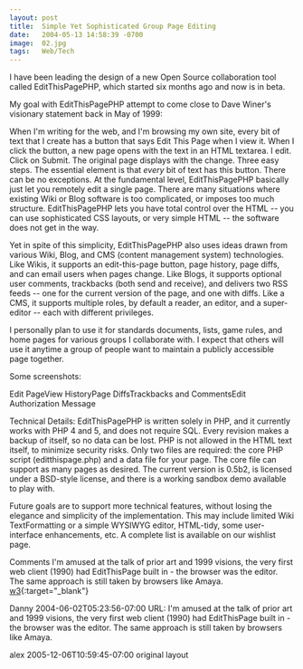 ```yaml
---
layout: post
title:  Simple Yet Sophisticated Group Page Editing
date:   2004-05-13 14:58:39 -0700
image:  02.jpg
tags:   Web/Tech
---
```


I have been leading the design of a new Open Source collaboration tool called EditThisPagePHP, which started six months ago and now is in beta.

My goal with EditThisPagePHP attempt to come close to Dave Winer's visionary statement back in May of 1999:

When I'm writing for the web, and I'm browsing my own site, every bit of text that I create has a button that says Edit This Page when I view it. When I click the button, a new page opens with the text in an HTML textarea. I edit. Click on Submit. The original page displays with the change. Three easy steps. The essential element is that *every* bit of text has this button. There can be no exceptions.
At the fundamental level, EditThisPagePHP basically just let you remotely edit a single page. There are many situations where existing Wiki or Blog software is too complicated, or imposes too much structure. EditThisPagePHP lets you have total control over the HTML -- you can use sophisticated CSS layouts, or very simple HTML -- the software does not get in the way.

Yet in spite of this simplicity, EditThisPagePHP also uses ideas drawn from various Wiki, Blog, and CMS (content management system) technologies. Like Wikis, it supports an edit-this-page button, page history, page diffs, and can email users when pages change. Like Blogs, it supports optional user comments, trackbacks (both send and receive), and delivers two RSS feeds -- one for the current version of the page, and one with diffs. Like a CMS, it supports multiple roles, by default a reader, an editor, and a super-editor -- each with different privileges.

I personally plan to use it for standards documents, lists, game rules, and home pages for various groups I collaborate with. I expect that others will use it anytime a group of people want to maintain a publicly accessible page together.

Some screenshots:

Edit PageView HistoryPage DiffsTrackbacks and CommentsEdit Authorization Message

Technical Details: EditThisPagePHP is written solely in PHP, and it currently works with PHP 4 and 5, and does not require SQL. Every revision makes a backup of itself, so no data can be lost. PHP is not allowed in the HTML text itself, to minimize security risks. Only two files are required: the core PHP script (editthispage.php) and a data file for your page. The core file can support as many pages as desired. The current version is 0.5b2, is licensed under a BSD-style license, and there is a working sandbox demo available to play with.

Future goals are to support more technical features, without losing the elegance and simplicity of the implementation. This may include limited Wiki TextFormatting or a simple WYSIWYG editor, HTML-tidy, some user-interface enhancements, etc. A complete list is available on our wishlist page.

Comments
I'm amused at the talk of prior art and 1999 visions, the very first web client (1990) had EditThisPage built in - the browser was the editor. The same approach is still taken by browsers like Amaya. [w3](http://www.w3.org/People/Berners-Lee/WorldWideWeb.html){:target="_blank"}

Danny 2004-06-02T05:23:56-07:00
URL: I'm amused at the talk of prior art and 1999 visions, the very first web client (1990) had EditThisPage built in - the browser was the editor. The same approach is still taken by browsers like Amaya.

alex 2005-12-06T10:59:45-07:00
original layout